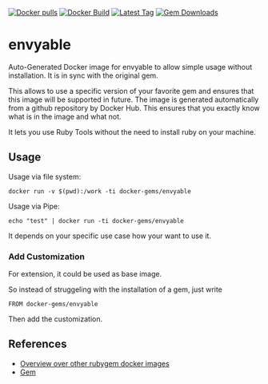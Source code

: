 [![Docker pulls](https://img.shields.io/docker/pulls/rubygem/envyable.svg)](https://hub.docker.com/r/rubygem/envyable/)
[![Docker Build](https://img.shields.io/docker/automated/rubygem/envyable.svg)](https://hub.docker.com/r/rubygem/envyable/)
[![Latest Tag](https://img.shields.io/github/tag/docker-rubygem/envyable.svg)](https://hub.docker.com/r/rubygem/envyable/)
[![Gem Downloads](https://img.shields.io/gem/dt/envyable.svg)](https://rubygems.org/gems/envyable/)
# envyable

Auto-Generated Docker image for envyable to allow simple usage without installation.
It is in sync with the original gem.

This allows to use a specific version of your favorite gem and ensures that this image will be supported in future.
The image is generated automatically from a github repository by Docker Hub.
This ensures that you exactly know what is in the image and what not.

It lets you use Ruby Tools without the need to install ruby on your machine.

## Usage

Usage via file system:

`docker run -v $(pwd):/work -ti docker-gems/envyable`

Usage via Pipe:

`echo "test" | docker run -ti docker-gems/envyable`

It depends on your specific use case how your want to use it.

### Add Customization

For extension, it could be used as base image.

So instead of struggeling with the installation of a gem, just write

`FROM docker-gems/envyable`

Then add the customization.

## References

 - [Overview over other rubygem docker images](https://github.com/thinkbot/docker-rubygem)
 - [Gem](https://rubygems.org/gems/envyable/)
